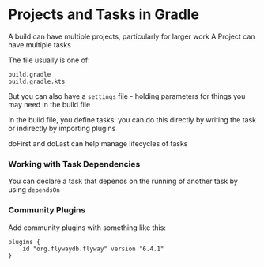# Projects and Tasks in Gradle

A build can have multiple projects, particularly for larger work
A Project can have multiple tasks

The file usually is one of:

```
build.gradle
build.gradle.kts
```

But you can also have a `settings` file - holding parameters for things you may need in the build file

In the build file, you define tasks: you can do this directly by writing the task or indirectly by importing plugins

doFirst and doLast can help manage lifecycles of tasks

### Working with Task Dependencies

You can declare a task that depends on the running of another task by using `dependsOn`

### Community Plugins

Add community plugins with something like this:

```Gradle
plugins {
    id "org.flywaydb.flyway" version "6.4.1"
}
```
